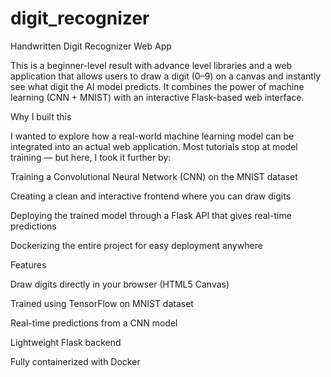 # digit_recognizer
Handwritten Digit Recognizer Web App

This is a beginner-level result with advance level libraries and a  web application that allows users to draw a digit (0–9) on a canvas and instantly see what digit the AI model predicts.
It combines the power of machine learning (CNN + MNIST) with an interactive Flask-based web interface.

Why I built this

I wanted to explore how a real-world machine learning model can be integrated into an actual web application. Most tutorials stop at model training — but here, I took it further by:

Training a Convolutional Neural Network (CNN) on the MNIST dataset

Creating a clean and interactive frontend where you can draw digits

Deploying the trained model through a Flask API that gives real-time predictions

Dockerizing the entire project for easy deployment anywhere



Features

Draw digits directly in your browser (HTML5 Canvas)

Trained using TensorFlow on MNIST dataset

Real-time predictions from a CNN model

Lightweight Flask backend

Fully containerized with Docker
